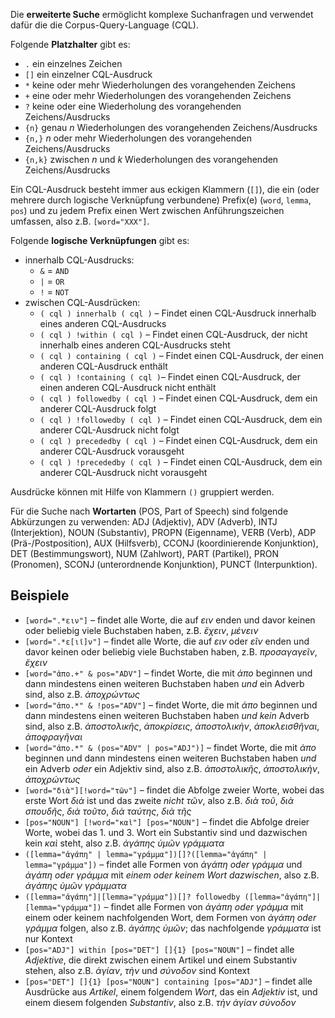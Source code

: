 Die **erweiterte Suche** ermöglicht komplexe Suchanfragen und verwendet dafür die die Corpus-Query-Language (CQL).

Folgende **Platzhalter** gibt es: 
- `.` ein einzelnes Zeichen
- `[]` ein einzelner CQL-Ausdruck
- `*` keine oder mehr Wiederholungen des vorangehenden Zeichens
- `+` eine oder mehr Wiederholungen des vorangehenden Zeichens
- `?` keine oder eine Wiederholung des vorangehenden Zeichens/Ausdrucks
- `{n}` genau *n* Wiederholungen des vorangehenden Zeichens/Ausdrucks
- `{n,}` *n* oder mehr Wiederholungen des vorangehenden Zeichens/Ausdrucks
- `{n,k}` zwischen *n* und *k* Wiederholungen des vorangehenden Zeichens/Ausdrucks


Ein CQL-Ausdruck besteht immer aus eckigen Klammern (`[]`), die ein (oder mehrere durch logische Verknüpfung verbundene) Prefix(e) (`word`, `lemma`, `pos`) und zu jedem Prefix einen Wert zwischen Anführungszeichen umfassen, also z.B. `[word="XXX"]`.

Folgende **logische Verknüpfungen** gibt es: 
- innerhalb CQL-Ausdrucks:
    - `&` = `AND` 
    - `|` = `OR`
    - `!` = `NOT`
- zwischen CQL-Ausdrücken:
    - `( cql ) innerhalb ( cql )` – Findet einen CQL-Ausdruck innerhalb eines anderen CQL-Ausdrucks 
    - `( cql ) !within ( cql )` – Findet einen CQL-Ausdruck, der nicht innerhalb eines anderen CQL-Ausdrucks steht
    - `( cql ) containing ( cql )` – Findet einen CQL-Ausdruck, der einen anderen CQL-Ausdruck enthält 
    - `( cql ) !containing ( cql )`– Findet einen CQL-Ausdruck, der einen anderen CQL-Ausdruck nicht enthält 
    - `( cql ) followedby ( cql )` – Findet einen CQL-Ausdruck, dem ein anderer CQL-Ausdruck folgt 
    - `( cql ) !followedby ( cql )` – Findet einen CQL-Ausdruck, dem ein anderer CQL-Ausdruck nicht folgt 
    - `( cql ) precededby ( cql )` – Findet einen CQL-Ausdruck, dem ein anderer CQL-Ausdruck vorausgeht 
    - `( cql ) !precededby ( cql )` – Findet einen CQL-Ausdruck, dem ein anderer CQL-Ausdruck nicht vorausgeht 

Ausdrücke können mit Hilfe von Klammern `()` gruppiert werden. 

Für die Suche nach **Wortarten** (POS, Part of Speech) sind folgende Abkürzungen zu verwenden: ADJ (Adjektiv), ADV (Adverb), INTJ (Interjektion), NOUN (Substantiv), PROPN (Eigenname), VERB (Verb), ADP (Prä-/Postposition), AUX (Hilfsverb), CCONJ (koordinierende Konjunktion), DET (Bestimmungswort), NUM (Zahlwort), PART (Partikel), PRON (Pronomen), SCONJ (unterordnende Konjunktion), PUNCT (Interpunktion).

## Beispiele

- `[word=".*ειν"]` – findet alle Worte, die auf *ειν* enden und davor keinen oder beliebig viele Buchstaben haben, z.B. *ἔχειν*, *μένειν*
- `[word=".*ε[ιῖ]ν"]` – findet alle Worte, die auf *ειν* oder *εῖν* enden und davor keinen oder beliebig viele Buchstaben haben, z.B. *προσαγαγεῖν*, *ἔχειν*
- `[word="ἀπο.+" & pos="ADV"]` – findet Worte, die mit *ἀπο* beginnen und dann mindestens einen weiteren Buchstaben haben *und* ein Adverb sind, also z.B. *ἀποχρώντως*
- `[word="ἀπο.*" & !pos="ADV"]` – findet Worte, die mit *ἀπο* beginnen und dann mindestens einen weiteren Buchstaben haben *und kein* Adverb sind, also z.B. *ἀποστολικῆς*, *ἀποκρίσεις*, *ἀποστολικὴν*, *ἀποκλεισθῆναι*, *ἀποφραγῆναι*
- `[word="ἀπο.*" & (pos="ADV" | pos="ADJ")]` – findet Worte, die mit *ἀπο* beginnen und dann mindestens einen weiteren Buchstaben haben *und* ein Adverb *oder* ein Adjektiv sind, also z.B. *ἀποστολικῆς*, *ἀποστολικὴν*, *ἀποχρώντως*
- `[word="διὰ"][!word="τῶν"]` – findet die Abfolge zweier Worte, wobei das erste Wort *διὰ* ist und das zweite *nicht τῶν*, also z.B. *διὰ τοῦ*, *διὰ σπουδῆς*, *διὰ τοῦτο*, *διὰ ταύτης*, *διὰ τῆς*
- `[pos="NOUN"] [!word="καὶ"] [pos="NOUN"]` – findet die Abfolge dreier Worte, wobei das 1. und 3. Wort ein Substantiv sind und dazwischen kein *καὶ* steht, also z.B. *ἀγάπης ὑμῶν γράμματα*
- `([lemma="ἀγάπη" | lemma="γράμμα"])[]?([lemma="ἀγάπη" | lemma="γράμμα"])` – findet alle Formen von *ἀγάπη oder γράμμα* und *ἀγάπη oder γράμμα* mit *einem oder keinem Wort dazwischen*, also z.B. *ἀγάπης ὑμῶν γράμματα* 
- `([lemma="ἀγάπη"]|[lemma="γράμμα"])[]? followedby ([lemma="ἀγάπη"]|[lemma="γράμμα"])` – findet alle Formen von *ἀγάπη oder γράμμα* mit einem oder keinem nachfolgenden Wort, dem Formen von *ἀγάπη oder γράμμα* folgen, also z.B. *ἀγάπης ὑμῶν*; das nachfolgende *γράμματα* ist nur Kontext
- `[pos="ADJ"] within [pos="DET"] []{1} [pos="NOUN"]` – findet alle *Adjektive*, die direkt zwischen einem Artikel und einem Substantiv stehen, also z.B. *ἁγίαν*, *τὴν* und *σύνοδον* sind Kontext
- `[pos="DET"] []{1} [pos="NOUN"] containing [pos="ADJ"]` – findet alle Ausdrücke aus *Artikel*, einem folgendem *Wort*, das ein *Adjektiv* ist, und einem diesem folgenden *Substantiv*, also z.B. *τὴν ἁγίαν σύνοδον*